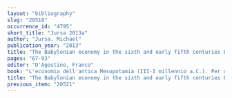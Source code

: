 ```yaml
---
layout: "bibliography"
slug: "20518"
occurrence_id: "4795"
short_title: "Jursa 2013a"
author: "Jursa, Michael"
publication_year: "2013"
title: "The Babylonian economy in the sixth and early fifth centuries BC: monetization, agrarian expansion and economic growth"
pages: "67-93"
editor: "D'Agostino, Franco"
book: "L'economia dell'antica Mesopotamia (III-I millennio a.C.). Per un dialogo interdisciplinare (Rome)"
title: "The Babylonian economy in the sixth and early fifth centuries BC: monetization, agrarian expansion and economic growth"
previous_item: "20521"
---
```

